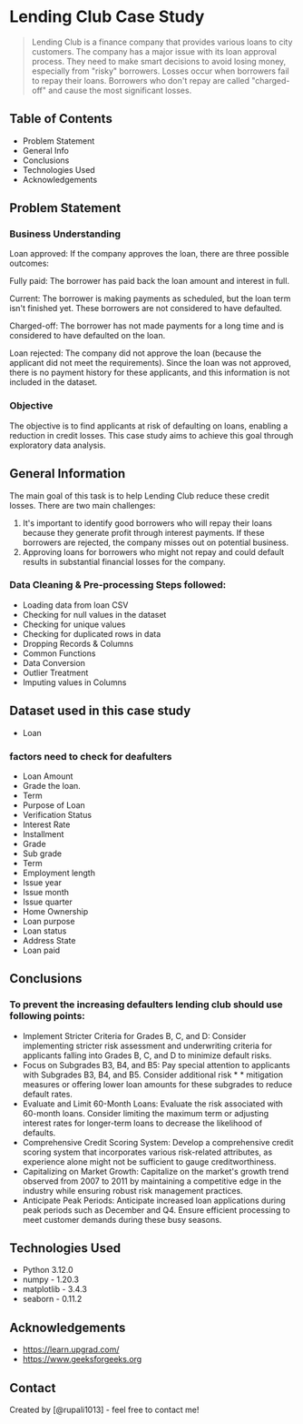 # Lending Club Case Study
> Lending Club is a finance company that provides various loans to city customers. 
The company has a major issue with its loan approval process. 
They need to make smart decisions to avoid losing money, especially from "risky" borrowers.
Losses occur when borrowers fail to repay their loans. 
Borrowers who don't repay are called "charged-off" and cause the most significant losses.


## Table of Contents
* Problem Statement
* General Info
* Conclusions
* Technologies Used
* Acknowledgements

## Problem Statement

### Business Understanding
Loan approved: If the company approves the loan, there are three possible outcomes:

Fully paid: The borrower has paid back the loan amount and interest in full.

Current: The borrower is making payments as scheduled, but the loan term isn't finished yet. These borrowers are not considered to have defaulted.

Charged-off: The borrower has not made payments for a long time and is considered to have defaulted on the loan.

Loan rejected: The company did not approve the loan (because the applicant did not meet the requirements). Since the loan was not approved, there is no payment history for these applicants, and this information is not included in the dataset.

### Objective
The objective is to find applicants at risk of defaulting on loans, enabling a reduction in credit losses. This case study aims to achieve this goal through exploratory data analysis.

## General Information

The main goal of this task is to help Lending Club reduce these credit losses. There are two main challenges:

1. It's important to identify good borrowers who will repay their loans because they generate profit through interest payments. If these  borrowers are rejected, the company misses out on potential business.
2. Approving loans for borrowers who might not repay and could default results in substantial financial losses for the company.


### Data Cleaning & Pre-processing Steps followed:
 * Loading data from loan CSV
 * Checking for null values in the dataset
 * Checking for unique values
 * Checking for duplicated rows in data
 * Dropping Records & Columns
 * Common Functions
 * Data Conversion
 * Outlier Treatment
 * Imputing values in Columns

## Dataset used in this case study 
 * Loan 

### factors need to check for deafulters
- Loan Amount 
- Grade the loan.
- Term  
- Purpose of Loan 
- Verification Status 
- Interest Rate 
- Installment 
- Grade 
- Sub grade 
- Term 
- Employment length 
- Issue year 
- Issue month 
- Issue quarter
- Home Ownership 
- Loan purpose 
- Loan status 
- Address State 
- Loan paid 


## Conclusions

### To prevent the increasing defaulters lending club should use following points:

* Implement Stricter Criteria for Grades B, C, and D: Consider implementing stricter risk assessment and underwriting criteria for applicants falling into Grades B, C, and D to minimize default risks.
* Focus on Subgrades B3, B4, and B5: Pay special attention to applicants with Subgrades B3, B4, and B5. Consider additional risk * * mitigation measures or offering lower loan amounts for these subgrades to reduce default rates.
* Evaluate and Limit 60-Month Loans: Evaluate the risk associated with 60-month loans. Consider limiting the maximum term or adjusting interest rates for longer-term loans to decrease the likelihood of defaults.
* Comprehensive Credit Scoring System: Develop a comprehensive credit scoring system that incorporates various risk-related attributes, as experience alone might not be sufficient to gauge creditworthiness.
* Capitalizing on Market Growth: Capitalize on the market's growth trend observed from 2007 to 2011 by maintaining a competitive edge in the industry while ensuring robust risk management practices.
* Anticipate Peak Periods: Anticipate increased loan applications during peak periods such as December and Q4. Ensure efficient processing to meet customer demands during these busy seasons.


<!-- You don't have to answer all the questions - just the ones relevant to your project. -->


## Technologies Used
* Python 3.12.0
* numpy - 1.20.3
* matplotlib - 3.4.3
* seaborn - 0.11.2


<!-- As the libraries versions keep on changing, it is recommended to mention the version of library used in this project -->

## Acknowledgements
* https://learn.upgrad.com/
* https://www.geeksforgeeks.org


## Contact
Created by [@rupali1013] - feel free to contact me!


<!-- Optional -->
<!-- ## License -->
<!-- This project is open source and available under the [... License](). -->

<!-- You don't have to include all sections - just the one's relevant to your project -->
